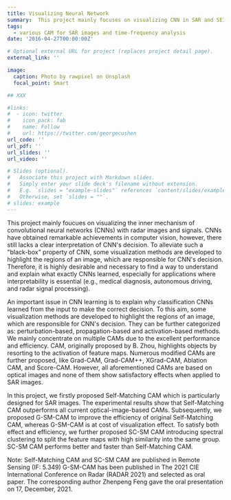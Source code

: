 ```yaml
---
title: Visualizing Neural Network
summary:  This project mainly focuses on visualizing CNN in SAR and SEI scenarios.
tags:
  - various CAM for SAR images and time-frequency analysis
date: '2016-04-27T00:00:00Z'

# Optional external URL for project (replaces project detail page).
external_link: ''

image:
  caption: Photo by rawpixel on Unsplash
  focal_point: Smart

## XXX

#links:
#  - icon: twitter
#    icon_pack: fab
#    name: Follow
#    url: https://twitter.com/georgecushen
url_code: ''
url_pdf: ''
url_slides: ''
url_video: ''

# Slides (optional).
#   Associate this project with Markdown slides.
#   Simply enter your slide deck's filename without extension.
#   E.g. `slides = "example-slides"` references `content/slides/example-slides.md`.
#   Otherwise, set `slides = ""`.
# slides: example
---
```


This project mainly foucues on visualizing the inner mechanism of convolutional neural networks (CNNs) with radar images and signals. CNNs have obtained remarkable achievements in computer vision, however, there still lacks a clear interpretation of CNN's decision. To alleviate such a "black-box" property of CNN, some visualization methods are developed to highlight the regions of an image, which are responsible for
CNN's decision. Therefore, it is highly desirable
and necessary to find a way to understand and explain what exactly CNNs learned, especially for applications where interpretability is essential (e.g., medical diagnosis,
autonomous driving, and radar signal processing).

An important issue in CNN learning is to explain why classification CNNs learned from the input to make the correct decision. To this aim, some visualization methods are developed to highlight the regions of an image, which are responsible for
CNN's decision. They can be further categorized as: perturbation-based, propagation-based
and activation-based methods. We mainly concentrate on multiple CAMs due to the excellent performance and efficiency. CAM, originally proposed by B. Zhou, highlights objects by resorting to the activation of feature maps. Numerous modified CAMs are further
proposed, like Grad-CAM, Grad-CAM++, XGrad-CAM, Ablation CAM, and Score-CAM. However, all aforementioned CAMs are based on optical images and none of them show satisfactory effects when applied to SAR images.

In this project, we firstly proposed Self-Matching CAM which is particularly designed for SAR images. The experimental results show that Self-Matching CAM outperforms all current optical-image-based CAMs. Subsequently, we proposed
G-SM-CAM to improve the efficiency of original Self-Matching CAM, whereas G-SM-CAM is at cost of visualization effect. To satisfy both effect and efficiency, we  further proposed SC-SM CAM introducing spectral clustering to split the feature maps with high similarity into the same group. SC-SM CAM performs better and faster than Self-Matching CAM.

Note: Self-Matching CAM and SC-SM CAM are published in Remote Sensing (IF: 5.349) 
          G-SM-CAM has been published in The 2021 CIE International Conference on Radar (RADAR 2021) and selected as oral paper. The corresponding author Zhenpeng Feng gave the oral presentation on 17, December, 2021.